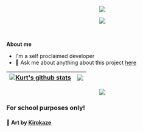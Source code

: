 <p align="center">
  <a href="https://github.com/DenverCoder1/readme-typing-svg">
    <img src="https://readme-typing-svg.demolab.com/?lines=Kurt%20Xierick%20Bautista&font=Fira%20Code&center=true&width=440&height=45&color=f75c7e&vCenter=true&pause=1000&repeat=false&size=25" /></a>
</p>

<p align="center">
  <!-- Typing SVG by DenverCoder1 - https://github.com/DenverCoder1/readme-typing-svg -->
  <a href="https://github.com/DenverCoder1/readme-typing-svg">
    <img src="https://readme-typing-svg.demolab.com/?lines=This%20project%20is%20for%20school%20purposes%20only;Discord%20Bot%20Develooper;Liceo%20BSIT%20student;Always%20learning%20new%20things&font=Fira%20Code&center=true&width=440&height=45&color=f75c7e&vCenter=true&pause=1000&size=15" /></a>
</p>

<br />

**About me**
- I'm a self proclaimed developer
- 💬 Ask me about anything about this project [here](https://github.com/Kurt7275/bsit2-2-oop/issues)



| <a href="https://github.com/anuraghazra/github-readme-stats"><img align="center" src="https://github-readme-stats.vercel.app/api?username=Kurt7275&show_icons=true&include_all_commits=true&theme=buefy&hide_border=true" alt="Kurt's github stats" /></a> | <a href="https://github.com/anuraghazra/github-readme-stats"><img align="center" src="https://github-readme-stats.vercel.app/api/top-langs/?username=Kurt7275&layout=compact&theme=buefy&hide_border=true" /></a> |
| ------------- | ------------- |



<div align="center"><img src="https://64.media.tumblr.com/6289ce3330d81f863f04ae6dd169e888/c4d56bb0146990c3-bd/s1280x1920/48787da8e2c4fd996532a006594e9a9b1e106c64.gifv"></div>

### For school purposes only!

#### 🎨 Art by **[Kirokaze](https://kirokazepixel.tumblr.com/)**
